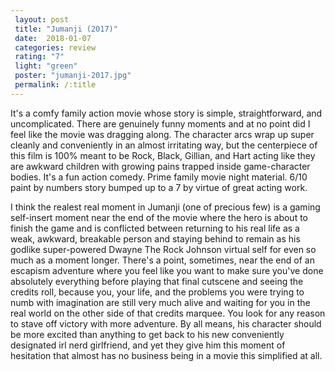 ```yaml
---
 layout: post
 title: "Jumanji (2017)"
 date:  2018-01-07
 categories: review
 rating: "7"
 light: "green"
 poster: "jumanji-2017.jpg"
 permalink: /:title
---
```



It's a comfy family action movie whose story is simple, straightforward, and uncomplicated. There are genuinely funny moments and at no point did I feel like the movie was dragging along. The character arcs wrap up super cleanly and conveniently in an almost irritating way, but the centerpiece of this film is 100% meant to be Rock, Black, Gillian, and Hart acting like they are awkward children with growing pains trapped inside game-character bodies. It's a fun action comedy. Prime family movie night material. 6/10 paint by numbers story bumped up to a 7 by virtue of great acting work.

I think the realest real moment in Jumanji (one of precious few) is a gaming self-insert moment near the end of the movie where the hero is about to finish the game and is conflicted between returning to his real life as a weak, awkward, breakable person and staying behind to remain as his godlike super-powered Dwayne The Rock Johnson virtual self for even so much as a moment longer. There's a point, sometimes, near the end of an escapism adventure where you feel like you want to make sure you've done absolutely everything before playing that final cutscene and seeing the credits roll, because you, your life, and the problems you were trying to numb with imagination are still very much alive and waiting for you in the real world on the other side of that credits marquee. You look for any reason to stave off victory with more adventure. By all means, his character should be more excited than anything to get back to his new conveniently designated irl nerd girlfriend, and yet they give him this moment of hesitation that almost has no business being in a movie this simplified at all.